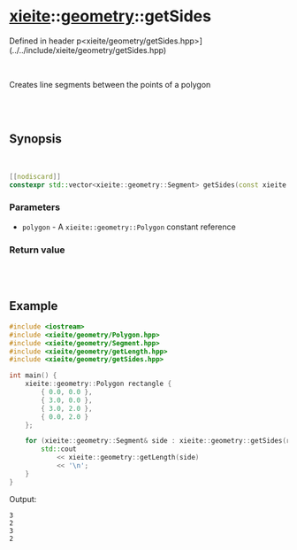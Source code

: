 # [xieite](../../README.md)::[geometry](../geometry.md)::getSides
Defined in header p<xieite/geometry/getSides.hpp>](../../include/xieite/geometry/getSides.hpp)

<br/>

Creates line segments between the points of a polygon

<br/><br/>

## Synopsis

<br/>

```cpp
[[nodiscard]]
constexpr std::vector<xieite::geometry::Segment> getSides(const xieite::geometry::Polygon& polygon) noexcept;
```
### Parameters
- `polygon` - A `xieite::geometry::Polygon` constant reference
### Return value


<br/><br/>

## Example
```cpp
#include <iostream>
#include <xieite/geometry/Polygon.hpp>
#include <xieite/geometry/Segment.hpp>
#include <xieite/geometry/getLength.hpp>
#include <xieite/geometry/getSides.hpp>

int main() {
	xieite::geometry::Polygon rectangle {
		{ 0.0, 0.0 },
		{ 3.0, 0.0 },
		{ 3.0, 2.0 },
		{ 0.0, 2.0 }
	};

	for (xieite::geometry::Segment& side : xieite::geometry::getSides(rectangle)) {
		std::cout
			<< xieite::geometry::getLength(side)
			<< '\n';
	}
}
```
Output:
```
3
2
3
2
```
